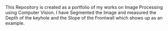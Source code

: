 This Repository is created as a portfolio of my works on Image Processing using Computer Vision.
I have Segmented the Image and measured the Depth of the keyhole and the Slope of the Frontwall which shows up as an example.
